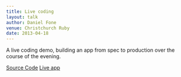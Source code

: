 ```yaml
---
title: Live coding
layout: talk
author: Daniel Fone
venue: Christchurch Ruby
date: 2013-04-18
---
```


A live coding demo, building an app from spec to production over the course of the evening.

[Source Code](https://github.com/danielfone/friend-get-friend)
[Live app](https://evening-oasis-1674.herokuapp.com/)
